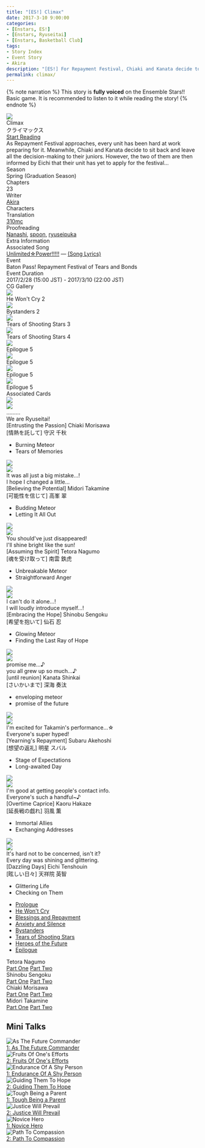 ```yaml
---
title: "[ES!] Climax"
date: 2017-3-10 9:00:00
categories:
- [Enstars, ES!]
- [Enstars, Ryuseitai]
- [Enstars, Basketball Club]
tags:
- Story Index
- Event Story
- Akira
description: "[ES!] For Repayment Festival, Chiaki and Kanata decide to sit back and leave all the decision-making to their juniors, only to then find out that there's a problem…"
permalink: climax/
---
```

<div class="preview-wrapper reverse" style="--storyColor:#5ac189;--storyColor-rgb:90,193,137;--storyColor-h:147.4;--storyColor-s:45.4%;--storyColor-l:55.5%;">
    <div class="grid-wrapper">
        <div class="preview-background" style="background-image: url('/img/es/eventstory/climax/midoribcgframe.jpg')"></div>
        <div class="preview-box">
            <div class="title-area">
                <div class="title-area__title">Climax</div>
                <div class="title-area__subtitle">クライマックス</div>
                <div class="title-area__start"><a href="/climax/prologue">Start Reading</a></div>
            </div>
            <div class="info-area">
                <div class="synopsis">
                    As Repayment Festival approaches, every unit has been hard at work preparing for it. Meanwhile, Chiaki and Kanata decide to sit back and leave all the decision-making to their juniors. However, the two of them are then informed by Eichi that their unit has yet to apply for the festival…
                </div>
                <div class="info">
                    <div class="info-item season">
                        <div class="label">
                            Season
                        </div>
                        <div class="value">
                            Spring (Graduation Season)
                        </div>
                    </div>
                    <div class="info-item chapters">
                        <div class="label">
                            Chapters
                        </div>
                        <div class="value">
                            23
                        </div>
                    </div>
                    <div class="info-item writer">
                        <div class="label">
                            Writer
                        </div>
                        <div class="value">
                            <a href="/tags/Akira/">Akira</a>
                        </div>
                    </div>
                    <div class="info-item characters">
                        <div class="label">
                            Characters
                        </div>
                        <div class="value">
                        <a href="/categories/Enstars/Chiaki" character="Chiaki"></a>
                        <a href="/categories/Enstars/Midori" character="Midori"></a>
                        <a href="/categories/Enstars/Kanata" character="Kanata"></a>
                        <a href="/categories/Enstars/Tetora" character="Tetora"></a>
                        <a href="/categories/Enstars/Shinobu" character="Shinobu"></a>
                        <a href="/categories/Enstars/Subaru" character="Subaru"></a>
                        <a href="/categories/Enstars/Mao" character="Mao"></a>
                        <a href="/categories/Enstars/Eichi" character="Eichi"></a>
                        <a href="/categories/Enstars/Kaoru" character="Kaoru"></a>
                        </div>
                    </div>
                    <div class="info-item tl">
                        <div class="label">
                            Translation
                        </div>
                        <div class="value">
                            <a href="/about">310mc</a>
                        </div>
                    </div>
                    <div class="info-item pr">
                        <div class="label">
                            Proofreading
                        </div>
                        <div class="value">
                            <a href="https://twitter.com/seiginoakashi">Nanashi</a>, <a href="https://twitter.com/splafyoon">spoon</a>, <a href="https://ryuseipuka.notion.site/proofed-by-ryuseipuka-020757643ea94baabea5e7d21f325a8b" target="_blank">ryuseipuka</a>
                        </div>
                    </div>
                </div>
            </div>
        </div>
    </div>
</div>

<!-- more -->

{% note narration %}
This story is **fully voiced** on the Ensemble Stars!! Basic game. It is recommended to listen to it while reading the story!
{% endnote %}

<style>
    .preview-wrapper {
        display: none;
    }
    @media (max-width: 567px) {
        .post-block {
            padding: 5px 10px 8px !important;
        }
    }
</style>
<div class="story-wrapper" style="--storyColor:#5ac189;--storyColor-rgb:90,193,137;--storyColor-h:147.4;--storyColor-s:45.4%;--storyColor-l:55.5%;">
    <div class="grid-wrapper">
        <div class="story-background" style="background: top/cover url(/img/es/eventstory/climax/chiakiorigcg.jpg)"></div>
        <div class="story-box">
            <div class="story-cover">
                <div><img src="/img/es/eventstory/climax/midoribcgframe.jpg"></div>
            </div>
            <div class="title-area">
                <div class="title-area__title">Climax</div>
                <div class="title-area__subtitle">クライマックス</div>
                <div class="title-area__start"><a href="prologue">Start Reading</a></div>
            </div>
            <div class="info-area">
                <div class="synopsis">
                    As Repayment Festival approaches, every unit has been hard at work preparing for it. Meanwhile, Chiaki and Kanata decide to sit back and leave all the decision-making to their juniors. However, the two of them are then informed by Eichi that their unit has yet to apply for the festival…
                </div>
                <div class="info">
                    <div class="info-item season">
                        <div class="label">
                            Season
                        </div>
                        <div class="value">
                            Spring (Graduation Season)
                        </div>
                    </div>
                    <div class="info-item chapters">
                        <div class="label">
                            Chapters
                        </div>
                        <div class="value">
                            23
                        </div>
                    </div>
                    <div class="info-item writer">
                        <div class="label">
                            Writer
                        </div>
                        <div class="value">
                            <a href="/tags/Akira/">Akira</a>
                        </div>
                    </div>
                    <div class="info-item characters">
                        <div class="label">
                            Characters
                        </div>
                        <div class="value">
                        <a href="/categories/Enstars/Chiaki" character="Chiaki"></a>
                        <a href="/categories/Enstars/Midori" character="Midori"></a>
                        <a href="/categories/Enstars/Kanata" character="Kanata"></a>
                        <a href="/categories/Enstars/Tetora" character="Tetora"></a>
                        <a href="/categories/Enstars/Shinobu" character="Shinobu"></a>
                        <a href="/categories/Enstars/Subaru" character="Subaru"></a>
                        <a href="/categories/Enstars/Mao" character="Mao"></a>
                        <a href="/categories/Enstars/Eichi" character="Eichi"></a>
                        <a href="/categories/Enstars/Kaoru" character="Kaoru"></a>
                        </div>
                    </div>
                    <div class="info-item tl">
                        <div class="label">
                            Translation
                        </div>
                        <div class="value">
                            <a href="/about">310mc</a>
                        </div>
                    </div>
                    <div class="info-item pr">
                        <div class="label">
                            Proofreading
                        </div>
                        <div class="value">
                            <a href="https://twitter.com/seiginoakashi">Nanashi</a>, <a href="https://twitter.com/splafyoon">spoon</a>, <a href="https://ryuseipuka.notion.site/proofed-by-ryuseipuka-020757643ea94baabea5e7d21f325a8b" target="_blank">ryuseipuka</a>
                        </div>
                    </div>
                </div>
                <div class="extra-area">
                    <div class="tab-header">
                        <div class="tab-header__name">Extra Information</div>
                    </div>
                    <div class="tab-content">
                    <div class="tab-item">
                        <div class="label">
                            Associated Song
                        </div>
                        <div class="value">
                            <a href="https://www.youtube.com/watch?v=EebaqB7tse0">Unlimited☆Power!!!!!</a> — <a href="https://ensemble-stars.fandom.com/wiki/Unlimited%E2%98%86Power!!!!!_(Lyrics)">(Song Lyrics)</a>
                        </div>
                    </div>
                        <div class="tab-item">
                            <div class="label">
                                Event
                            </div>
                            <div class="value">
                                Baton Pass! Repayment Festival of Tears and Bonds
                            </div>
                        </div>
                        <div class="tab-item">
                            <div class="label">
                                Event Duration
                            </div>
                            <div class="value">
                                2017/2/28 (15:00 JST) - 2017/3/10 (22:00 JST)
                            </div>
                        </div>
                    </div>
                </div>
                <div class="cg-gallery">
                    <div class="tab-header">
                        <div class="tab-header__name">CG Gallery</div>
                    </div>
                    <div class="tab-content">
                        <div class="gallery">
                            <div class="gallery-item">
                                <div class="image">
                                    <img src="/img/es/eventstory/climax/chiakiorigcg.jpg">
                                </div>
                                <div class="caption">
                                    He Won't Cry 2
                                </div>
                            </div>
                            <div class="gallery-item">
                                <div class="image">
                                    <img src="/img/es/eventstory/climax/shinobuorigcg.jpg">
                                </div>
                                <div class="caption">
                                    Bystanders 2
                                </div>
                            </div>
                            <div class="gallery-item">
                                <div class="image">
                                    <img src="/img/es/eventstory/climax/tetoraorigcg.jpg">
                                </div>
                                <div class="caption">
                                    Tears of Shooting Stars 3
                                </div>
                            </div>
                            <div class="gallery-item">
                                <div class="image">
                                    <img src="/img/es/eventstory/climax/midoriorigcg.jpg">
                                </div>
                                <div class="caption">
                                    Tears of Shooting Stars 4
                                </div>
                            </div>
                            <div class="gallery-item">
                                <div class="image">
                                    <img src="/img/es/eventstory/climax/shinobubcg.jpg">
                                </div>
                                <div class="caption">
                                    Epilogue 5
                                </div>
                            </div>
                            <div class="gallery-item">
                                <div class="image">
                                    <img src="/img/es/eventstory/climax/tetorabcg.jpg">
                                </div>
                                <div class="caption">
                                    Epilogue 5
                                </div>
                            </div>
                            <div class="gallery-item">
                                <div class="image">
                                    <img src="/img/es/eventstory/climax/midoribcg.jpg">
                                </div>
                                <div class="caption">
                                    Epilogue 5
                                </div>
                            </div>
                            <div class="gallery-item">
                                <div class="image">
                                    <img src="/img/es/eventstory/climax/chiakibcg.jpg">
                                </div>
                                <div class="caption">
                                    Epilogue 5
                                </div>
                            </div>
                        </div>
                    </div>
                </div>
                <div class="story-cards">
                    <div class="tab-header">
                        <div class="tab-header__name">Associated Cards</div>
                    </div>
                    <div class="tab-content">
                        <div class="cards">
                            <div class="cards-item">
                                <div class="image">
                                    <div class="single unbloomed">
                                        <img src="/img/es/eventstory/climax/chiakicard.jpg">
                                    </div>
                                    <div class="single bloomed">
                                        <img src="/img/es/eventstory/climax/chiakibcard.jpg">
                                    </div>
                                    <div class="quotes__wrapper">
                                        <div class="quotes">
                                            <div class="unbloomed">………</div>
                                            <div class="bloomed">We are Ryuseitai!<!--TBA--></div>
                                        </div>
                                    </div>
                                </div>
                                <div class="lightbox">
                                    <div class="card__name">[Entrusting the Passion] Chiaki Morisawa</div>
                                    <div class="card__jp">[情熱を託して] 守沢 千秋</div>
                                    <div class="skills">
                                        <ul>
                                            <li id="live">
                                                <div class="name">Burning Meteor<!--燃える流星--></div>
                                                <div class="desc"></div>
                                            </li>
                                            <li id="lesson">
                                                <div class="name">Tears of Memories<!--想い出の滴--></div>
                                                <div class="desc"></div>
                                            </li>
                                        </ul>
                                    </div>
                                </div>
                            </div>
                            <div class="cards-item">
                                <div class="image">
                                    <div class="single unbloomed">
                                        <img src="/img/es/eventstory/climax/midoricard.jpg">
                                    </div>
                                    <div class="single bloomed">
                                        <img src="/img/es/eventstory/climax/midoribcard.jpg">
                                    </div>
                                    <div class="quotes__wrapper">
                                        <div class="quotes">
                                            <div class="unbloomed">It was all just a big mistake…!<!--何かの間違いだったんだ…！--></div>
                                            <div class="bloomed">I hope I changed a little…<!--ちょっとは…変われたかな--></div>
                                        </div>
                                    </div>
                                </div>
                                <div class="lightbox">
                                    <div class="card__name">[Believing the Potential] Midori Takamine</div>
                                    <div class="card__jp">[可能性を信じて] 高峯 翠</div>
                                    <div class="skills">
                                        <ul>
                                            <li id="live">
                                                <div class="name">Budding Meteor<!--芽生える流星--></div>
                                                <div class="desc"></div>
                                            </li>
                                            <li id="lesson">
                                                <div class="name">Letting It All Out<!--思いの丈--></div>
                                                <div class="desc"></div>
                                            </li>
                                        </ul>
                                    </div>
                                </div>
                            </div>
                            <div class="cards-item">
                                <div class="image">
                                    <div class="single unbloomed">
                                        <img src="/img/es/eventstory/climax/tetoracard.jpg">
                                    </div>
                                    <div class="single bloomed">
                                        <img src="/img/es/eventstory/climax/tetorabcard.jpg">
                                    </div>
                                    <div class="quotes__wrapper">
                                        <div class="quotes">
                                            <div class="unbloomed">You should've just disappeared!<!--消えちまえば良かったんスよ！--></div>
                                            <div class="bloomed">I'll shine bright like the sun!<!--太陽のように輝くッス！--></div>
                                        </div>
                                    </div>
                                </div>
                                <div class="lightbox">
                                    <div class="card__name">[Assuming the Spirit] Tetora Nagumo</div>
                                    <div class="card__jp">[魂を受け取って] 南雲 鉄虎</div>
                                    <div class="skills">
                                        <ul>
                                            <li id="live">
                                                <div class="name">Unbreakable Meteor<!--砕けない流星--></div>
                                                <div class="desc"></div>
                                            </li>
                                            <li id="lesson">
                                                <div class="name">Straightforward Anger<!--真っ直ぐな怒り--></div>
                                                <div class="desc"></div>
                                            </li>
                                        </ul>
                                    </div>
                                </div>
                            </div>
                            <div class="cards-item">
                                <div class="image">
                                    <div class="single unbloomed">
                                        <img src="/img/es/eventstory/climax/shinobucard.jpg">
                                    </div>
                                    <div class="single bloomed">
                                        <img src="/img/es/eventstory/climax/shinobubcard.jpg">
                                    </div>
                                    <div class="quotes__wrapper">
                                        <div class="quotes">
                                            <div class="unbloomed">I can't do it alone…!<!--拙者じゃ無理でござる…！--></div>
                                            <div class="bloomed">I will loudly introduce myself…!<!--堂々と主張していくでござる…！--></div>
                                        </div>
                                    </div>
                                </div>
                                <div class="lightbox">
                                    <div class="card__name">[Embracing the Hope] Shinobu Sengoku</div>
                                    <div class="card__jp">[希望を抱いて] 仙石 忍</div>
                                    <div class="skills">
                                        <ul>
                                            <li id="live">
                                                <div class="name">Glowing Meteor<!--光の流星--></div>
                                                <div class="desc"></div>
                                            </li>
                                            <li id="lesson">
                                                <div class="name">Finding the Last Ray of Hope<!--頼みの綱探し--></div>
                                                <div class="desc"></div>
                                            </li>
                                        </ul>
                                    </div>
                                </div>
                            </div>
                            <div class="cards-item">
                                <div class="image">
                                    <div class="single unbloomed">
                                        <img src="/img/es/eventstory/climax/kanatacard.jpg">
                                    </div>
                                    <div class="single bloomed">
                                        <img src="/img/es/eventstory/climax/kanatabcard.jpg">
                                    </div>
                                    <div class="quotes__wrapper">
                                        <div class="quotes">
                                            <div class="unbloomed">promise me…♪<!--やくそくですよ…♪--></div>
                                            <div class="bloomed">you all grew up so much…♪<!--みんなせいちょうしましたねぇ…♪--></div>
                                        </div>
                                    </div>
                                </div>
                                <div class="lightbox">
                                    <div class="card__name">[until reunion] Kanata Shinkai</div>
                                    <div class="card__jp">[さいかいまで] 深海 奏汰</div>
                                    <div class="skills">
                                        <ul>
                                            <li id="live">
                                                <div class="name">enveloping meteor<!--めぐるりゅうせい--></div>
                                                <div class="desc"></div>
                                            </li>
                                            <li id="lesson">
                                                <div class="name">promise of the future<!--さきのやくそく--></div>
                                                <div class="desc"></div>
                                            </li>
                                        </ul>
                                    </div>
                                </div>
                            </div>
                            <div class="cards-item">
                                <div class="image">
                                    <div class="single unbloomed">
                                        <img src="/img/es/eventstory/climax/subarucard.jpg">
                                    </div>
                                    <div class="single bloomed">
                                        <img src="/img/es/eventstory/climax/subarubcard.jpg">
                                    </div>
                                    <div class="quotes__wrapper">
                                        <div class="quotes">
                                            <div class="unbloomed">I'm excited for Takamin's performance…☆<!--タカミンの舞台楽しみだな…☆--></div>
                                            <div class="bloomed">Everyone's super hyped!<!--みんな浮き浮きしてるよっ！--></div>
                                        </div>
                                    </div>
                                </div>
                                <div class="lightbox">
                                    <div class="card__name">[Yearning's Repayment] Subaru Akehoshi</div>
                                    <div class="card__jp">[想望の返礼] 明星 スバル</div>
                                    <div class="skills">
                                        <ul>
                                            <li id="live">
                                                <div class="name">Stage of Expectations<!--期待のステージ--></div>
                                                <div class="desc"></div>
                                            </li>
                                            <li id="lesson">
                                                <div class="name">Long-awaited Day<!--待ち遠しい当日--></div>
                                                <div class="desc"></div>
                                            </li>
                                        </ul>
                                    </div>
                                </div>
                            </div>
                            <div class="cards-item">
                                <div class="image">
                                    <div class="single unbloomed">
                                        <img src="/img/es/eventstory/climax/kaorucard.jpg">
                                    </div>
                                    <div class="single bloomed">
                                        <img src="/img/es/eventstory/climax/kaorubcard.jpg">
                                    </div>
                                    <div class="quotes__wrapper">
                                        <div class="quotes">
                                            <div class="unbloomed">I'm good at getting people's contact info.<!--連絡先を聞くのは得意なんだよね--></div>
                                            <div class="bloomed">Everyone's such a handful~♪<!--みんな手がかかる連中だよね～♪--></div>
                                        </div>
                                    </div>
                                </div>
                                <div class="lightbox">
                                    <div class="card__name">[Overtime Caprice] Kaoru Hakaze</div>
                                    <div class="card__jp">[延長戦の戯れ] 羽風 薫</div>
                                    <div class="skills">
                                        <ul>
                                            <li id="live">
                                                <div class="name">Immortal Allies<!--不滅の仲間--></div>
                                                <div class="desc"></div>
                                            </li>
                                            <li id="lesson">
                                                <div class="name">Exchanging Addresses<!--アドレス交換--></div>
                                                <div class="desc"></div>
                                            </li>
                                        </ul>
                                    </div>
                                </div>
                            </div>
                            <div class="cards-item">
                                <div class="image">
                                    <div class="single unbloomed">
                                        <img src="/img/es/eventstory/climax/eichicard.jpg">
                                    </div>
                                    <div class="single bloomed">
                                        <img src="/img/es/eventstory/climax/eichibcard.jpg">
                                    </div>
                                    <div class="quotes__wrapper">
                                        <div class="quotes">
                                            <div class="unbloomed">It's hard not to be concerned, isn't it?<!--任しても気になるものだね	--></div>
                                            <div class="bloomed">Every day was shining and glittering.<!--本当に輝かしい日々だったよ--></div>
                                        </div>
                                    </div>
                                </div>
                                <div class="lightbox">
                                    <div class="card__name">[Dazzling Days] Eichi Tenshouin</div>
                                    <div class="card__jp">[眩しい日々] 天祥院 英智</div>
                                    <div class="skills">
                                        <ul>
                                            <li id="live">
                                                <div class="name">Glittering Life<!--煌きの生活--></div>
                                                <div class="desc"></div>
                                            </li>
                                            <li id="lesson">
                                                <div class="name">Checking on Them<!--呼びだし確認--></div>
                                                <div class="desc"></div>
                                            </li>
                                        </ul>
                                    </div>
                                </div>
                            </div>
                        </div>
                    </div>
                </div>
            </div>
            <div class="chapter-area">
                <div class="chapters">
                    <ul>
                        <li>
                            <a href="prologue" id="none">Prologue</a>
                        </li>
                        <li>
                            <a href="he_wont_cry" id="none">He Won't Cry</a>
                        </li>
                        <li>
                            <a href="blessings_and_repayment" id="none">Blessings and Repayment</a>
                        </li>
                        <li>
                            <a href="anxiety_and_silence" id="none">Anxiety and Silence</a>
                        </li>
                        <li>
                            <a href="bystanders" id="none">Bystanders</a>
                        </li>
                        <li>
                            <a href="tears_of_shooting_stars" id="none">Tears of Shooting Stars</a>
                        </li>
                        <li>
                            <a href="heroes_of_the_future" id="none">Heroes of the Future</a>
                        </li>
                        <li>
                            <a href="epilogue" id="none">Epilogue</a>
                        </li>
                    </ul>
                </div>
              <div class="mini-talks">
                    <div class="mini-talk">
                        <div class="mt-header">Tetora Nagumo</div>
                        <div class="mt-content">
                        <div class="item">
                            <a href="minitalk/tetora_1" id="none">Part One</a>
                            <a href="minitalk/tetora_2" id="none">Part Two</a>
                            </div>
                        </div>
                    </div>
                    <div class="mini-talk">
                        <div class="mt-header">Shinobu Sengoku</div>
                        <div class="mt-content">
                            <div class="item">
                            <a href="minitalk/shinobu_1" id="none">Part One</a>
                            <a href="minitalk/shinobu_2" id="none">Part Two</a>
                            </div>
                        </div>
                    </div>
                    <div class="mini-talk">
                        <div class="mt-header">Chiaki Morisawa</div>
                        <div class="mt-content">
                            <div class="item">
                            <a href="minitalk/chiaki_1" id="none">Part One</a>
                            <a href="minitalk/chiaki_2" id="none">Part Two</a>
                            </div>
                        </div>
                    </div>
                    <div class="mini-talk">
                        <div class="mt-header">Midori Takamine</div>
                        <div class="mt-content">
                            <div class="item">
                            <a href="minitalk/midori_1" id="none">Part One</a>
                            <a href="minitalk/midori_2" id="none">Part Two</a>
                            </div>
                        </div>
                    </div>
                </div>
            </div>
        </div>
    </div>
</div>

## Mini Talks

<div class="stories">
<div class="story">
    <div class="thumbimage">
        <img
            src="/img/es/eventstory/climax/tetoraframe_300px.jpg"
            alt="As The Future Commander"
        />
    </div>
    <a href="/climax/minitalk/tetora_1" class="storyName" target="_blank">
        <span>1: As The Future Commander</span>
        <span class="read"></span>
    </a>
</div>
<div class="story">
    <div class="thumbimage">
        <img
            src="/img/es/eventstory/climax/tetorabcgframe_300px.jpg"
            alt="Fruits Of One's Efforts"
        />
    </div>
    <a href="/climax/minitalk/tetora_2" class="storyName" target="_blank">
        <span>2: Fruits Of One's Efforts</span>
        <span class="read"></span>
    </a>
</div>
<div class="story">
    <div class="thumbimage">
        <img
            src="/img/es/eventstory/climax/shinobuframe_300px.jpg"
            alt="Endurance Of A Shy Person"
        />
    </div>
    <a href="/climax/minitalk/shinobu_1" class="storyName" target="_blank">
        <span>1: Endurance Of A Shy Person</span>
        <span class="read"></span>
    </a>
</div>
<div class="story">
    <div class="thumbimage">
        <img
            src="/img/es/eventstory/climax/shinobubcgframe_300px.jpg"
            alt="Guiding Them To Hope"
        />
    </div>
    <a href="/climax/minitalk/shinobu_2" class="storyName" target="_blank">
        <span>2: Guiding Them To Hope</span>
        <span class="read"></span>
    </a>
</div>
    <div class="story">
        <div class="thumbimage">
            <img
                src="/img/es/eventstory/climax/chiakiframe_300px.jpg"
                alt="Tough Being a Parent"
            />
        </div>
        <a href="/climax/minitalk/chiaki_1" class="storyName" target="_blank">
            <span>1: Tough Being a Parent</span>
            <span class="read"></span>
        </a>
    </div>
    <div class="story">
        <div class="thumbimage">
            <img
                src="/img/es/eventstory/climax/chiakibcgframe_300px.jpg"
                alt="Justice Will Prevail"
            />
        </div>
        <a href="/climax/minitalk/chiaki_2" class="storyName" target="_blank">
            <span>2: Justice Will Prevail</span>
            <span class="read"></span>
        </a>
    </div>
    <div class="story">
        <div class="thumbimage">
            <img
                src="/img/es/eventstory/climax/midoriframe_300px.jpg"
                alt="Novice Hero"
            />
        </div>
        <a href="/climax/minitalk/midori_1" class="storyName" target="_blank">
            <span>1: Novice Hero</span>
            <span class="read"></span>
        </a>
    </div>
    <div class="story">
        <div class="thumbimage">
            <img
                src="/img/es/eventstory/climax/midoribcgframe_300px.jpg"
                alt="Path To Compassion"
            />
        </div>
        <a href="/climax/minitalk/midori_2" class="storyName" target="_blank">
            <span>2: Path To Compassion</span>
            <span class="read"></span>
        </a>
    </div>
</div>
